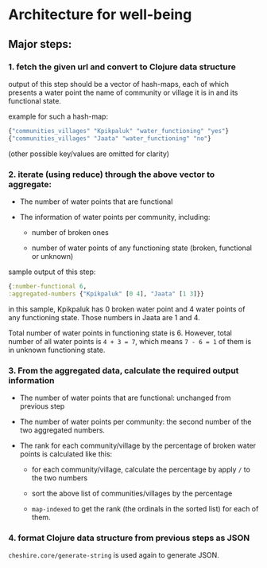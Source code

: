 # Architecture for well-being

## Major steps:

### 1. fetch the given url and convert to Clojure data structure

output of this step should be a vector of hash-maps, each of which
presents a water point the name of community or village it is in and
its functional state.

example for such a hash-map:

```clj
{"communities_villages" "Kpikpaluk" "water_functioning" "yes"}
{"communities_villages" "Jaata" "water_functioning" "no"}
```
(other possible key/values are omitted for clarity)

### 2. iterate (using reduce) through the above vector to aggregate:

  - The number of water points that are functional

  - The information of water points per community, including:

    + number of broken ones

    + number of water points of any functioning state (broken, functional or
    unknown)

sample output of this step:

```clj
{:number-functional 6,
:aggregated-numbers {"Kpikpaluk" [0 4], "Jaata" [1 3]}}
```

in this sample, Kpikpaluk has 0 broken water point and 4 water points
of any functioning state. Those numbers in Jaata are 1 and 4.

Total number of water points in functioning state is 6. However, total
number of all water points is `4 + 3 = 7`, which means `7 - 6 = 1` of
them is in unknown functioning state.

### 3. From the aggregated data, calculate the required output information

- The number of water points that are functional: unchanged from
  previous step

- The number of water points per community: the second number of the
    two aggregated numbers.

- The rank for each community/village by the percentage of broken water points
  is calculated like this:

    + for each community/village, calculate the percentage by apply
      `/` to the two numbers

    + sort the above list of communities/villages by the percentage

    + `map-indexed` to get the rank (the ordinals in the sorted list)
      for each of them.

### 4. format Clojure data structure from previous steps as JSON

`cheshire.core/generate-string` is used again to generate JSON.
